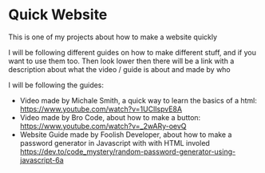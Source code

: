 # Quick Website
 
This is one of my projects about how to make a website quickly

I will be following different guides on how to make different stuff, and if you want to use them too.
Then look lower then there will be a link with a description about what the video / guide is about and made by who

I will be following the guides:
- Video made by Michale Smith, a quick way to learn the basics of a html: https://www.youtube.com/watch?v=1UClIspvE8A
- Video made by Bro Code, about how to make a button: https://www.youtube.com/watch?v=_2wARy-oevQ
- Website Guide made by Foolish Developer, about how to make a password generator in Javascript with with HTML involed https://dev.to/code_mystery/random-password-generator-using-javascript-6a